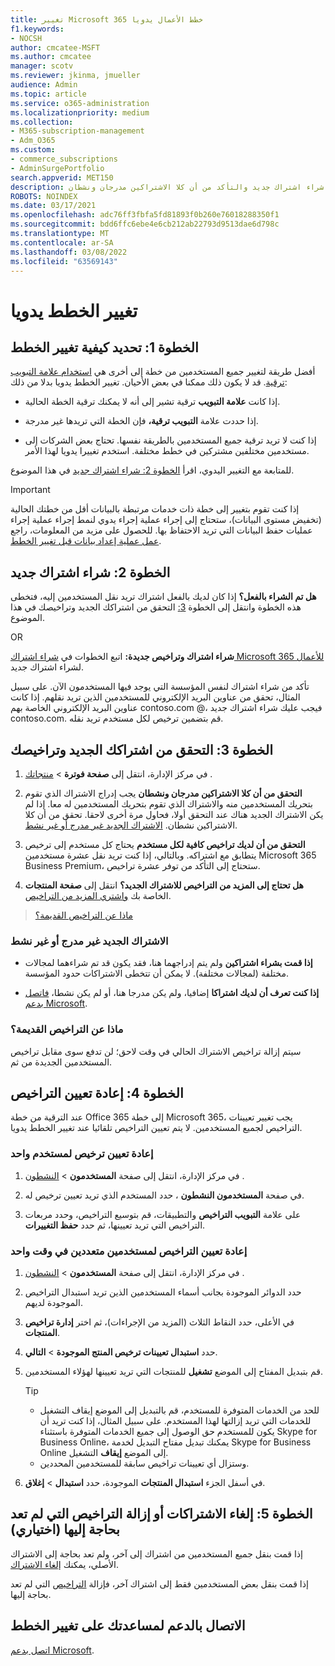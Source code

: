```yaml
---
title: تغيير Microsoft 365 خطط الأعمال يدويا
f1.keywords:
- NOCSH
author: cmcatee-MSFT
ms.author: cmcatee
manager: scotv
ms.reviewer: jkinma, jmueller
audience: Admin
ms.topic: article
ms.service: o365-administration
ms.localizationpriority: medium
ms.collection:
- M365-subscription-management
- Adm_O365
ms.custom:
- commerce_subscriptions
- AdminSurgePortfolio
search.appverid: MET150
description: يمكنك تغيير الاشتراكات يدويا عن طريق شراء اشتراك جديد والتأكد من أن كلا الاشتراكين مدرجان ونشطان.
ROBOTS: NOINDEX
ms.date: 03/17/2021
ms.openlocfilehash: adc76ff3fbfa5fd81893f0b260e76018288350f1
ms.sourcegitcommit: bdd6ffc6ebe4e6cb212ab22793d9513dae6d798c
ms.translationtype: MT
ms.contentlocale: ar-SA
ms.lasthandoff: 03/08/2022
ms.locfileid: "63569143"
---
```

# <a name="change-plans-manually"></a>تغيير الخطط يدويا

## <a name="step-1-decide-how-to-change-plans"></a>الخطوة 1: تحديد كيفية تغيير الخطط

أفضل طريقة لتغيير جميع المستخدمين من خطة إلى أخرى هي [استخدام علامة التبويب ترقية](upgrade-to-different-plan.md). قد لا يكون ذلك ممكنا في بعض الأحيان. تغيير الخطط يدويا بدلا من ذلك:

- إذا كانت **علامة التبويب** ترقية تشير إلى أنه لا يمكنك ترقية الخطة الحالية.

- إذا حددت علامة **التبويب ترقية،** فإن الخطة التي تريدها غير مدرجة.

- إذا كنت لا تريد ترقية جميع المستخدمين بالطريقة نفسها. تحتاج بعض الشركات إلى مستخدمين مختلفين مشتركين في خطط مختلفة. استخدم تغييرا يدويا لهذا الأمر.

للمتابعة مع التغيير اليدوي، اقرأ [الخطوة 2: شراء اشتراك جديد](#step-2-buy-a-new-subscription) في هذا الموضوع.

> [!IMPORTANT]
> إذا كنت تقوم بتغيير إلى خطة ذات خدمات مرتبطة بالبيانات أقل من خطتك الحالية (تخفيض مستوى البيانات)، ستحتاج إلى إجراء عملية إجراء يدوي لنمط إجراء عملية إجراء عمليات حفظ البيانات التي تريد الاحتفاظ بها. للحصول على مزيد من المعلومات، راجع [عمل عملية إعداد بيانات قبل تغيير الخطط](back-up-data-before-switching-plans.md).

## <a name="step-2-buy-a-new-subscription"></a>الخطوة 2: شراء اشتراك جديد

**هل تم الشراء بالفعل؟** إذا كان لديك بالفعل اشتراك تريد نقل المستخدمين إليه، فتخطى هذه الخطوة وانتقل إلى الخطوة [3:](#step-3-check-your-new-subscription-and-licenses) التحقق من اشتراكك الجديد وتراخيصك في هذا الموضوع.

OR

**شراء اشتراك وتراخيص جديدة:** اتبع الخطوات في [شراء اشتراك Microsoft 365 للأعمال](../try-or-buy-microsoft-365.md) لشراء اشتراك جديد.

تأكد من شراء اشتراك لنفس المؤسسة التي يوجد فيها المستخدمون الآن. على سبيل المثال، تحقق من عناوين البريد الإلكتروني للمستخدمين الذين تريد نقلهم. إذا كانت عناوين البريد الإلكتروني الخاصة بهم contoso.com \@، فيجب عليك شراء اشتراك جديد contoso.com.
قم بتضمين ترخيص لكل مستخدم تريد نقله.

## <a name="step-3-check-your-new-subscription-and-licenses"></a>الخطوة 3: التحقق من اشتراكك الجديد وتراخيصك

1. في مركز الإدارة، انتقل إلى **صفحة فوترة** \> <a href="https://go.microsoft.com/fwlink/p/?linkid=842054" target="_blank">منتجاتك</a> .

2. **التحقق من أن كلا الاشتراكين مدرجان ونشطان** يجب إدراج الاشتراك الذي تقوم بتحريك المستخدمين منه والاشتراك الذي تقوم بتحريك المستخدمين له معا. إذا لم يكن الاشتراك الجديد هناك عند التحقق أولا، فحاول مرة أخرى لاحقا. تحقق من أن كلا الاشتراكين نشطان. [الاشتراك الجديد غير مدرج أو غير نشط](#the-new-subscription-isnt-listed-or-isnt-active).

3. **التحقق من أن لديك تراخيص كافية لكل مستخدم** يحتاج كل مستخدم إلى ترخيص يتطابق مع اشتراكه. وبالتالي، إذا كنت تريد نقل عشرة مستخدمين Microsoft 365 Business Premium، ستحتاج إلى التأكد من توفر عشرة تراخيص.

4. **هل تحتاج إلى المزيد من التراخيص للاشتراك الجديد؟**
   انتقل إلى **صفحة المنتجات** الخاصة بك [واشتري المزيد من التراخيص](../licenses/buy-licenses.md).

> [ماذا عن التراخيص القديمة؟](#what-about-the-old-licenses)

### <a name="the-new-subscription-isnt-listed-or-isnt-active"></a>الاشتراك الجديد غير مدرج أو غير نشط

- **إذا قمت بشراء اشتراكين** ولم يتم إدراجهما هنا، فقد يكون قد تم شراءهما لمجالات مختلفة (لمجالات مختلفة). لا يمكن أن تتخطى الاشتراكات حدود المؤسسة.

- **إذا كنت تعرف أن لديك اشتراكا** إضافيا، ولم يكن مدرجا هنا، أو لم يكن نشطا، [فاتصل بدعم Microsoft](../../admin/get-help-support.md).

### <a name="what-about-the-old-licenses"></a>ماذا عن التراخيص القديمة؟

سيتم إزالة تراخيص الاشتراك الحالي في وقت لاحق؛ لن تدفع سوى مقابل تراخيص المستخدمين الجديدة من ثم.

## <a name="step-4-reassign-licenses"></a>الخطوة 4: إعادة تعيين التراخيص

عند الترقية من خطة Office 365 إلى خطة Microsoft 365، يجب تغيير تعيينات التراخيص لجميع المستخدمين. لا يتم تعيين التراخيص تلقائيا عند تغيير الخطط يدويا.

### <a name="reassign-a-license-for-one-user"></a>إعادة تعيين ترخيص لمستخدم واحد

1. في مركز الإدارة، انتقل إلى صفحة **المستخدمون** \> <a href="https://go.microsoft.com/fwlink/p/?linkid=834822" target="_blank">النشطون</a> .

2. في صفحة **المستخدمون النشطون** ، حدد المستخدم الذي تريد تعيين ترخيص له.

3. على علامة **التبويب التراخيص** والتطبيقات، قم بتوسيع التراخيص، وحدد مربعات التراخيص التي تريد تعيينها، ثم حدد **حفظ التغييرات**.

### <a name="reassign-licenses-for-multiple-users-at-once"></a>إعادة تعيين التراخيص لمستخدمين متعددين في وقت واحد

1. في مركز الإدارة، انتقل إلى صفحة **المستخدمون** \> <a href="https://go.microsoft.com/fwlink/p/?linkid=834822" target="_blank">النشطون</a> .

2. حدد الدوائر الموجودة بجانب أسماء المستخدمين الذين تريد استبدال التراخيص الموجودة لديهم.

3. في الأعلى، حدد النقاط الثلاث (المزيد من الإجراءات)، ثم اختر **إدارة تراخيص المنتجات**.

4. حدد **استبدال تعيينات ترخيص المنتج الموجودة** \> **التالي**.

5. قم بتبديل المفتاح إلى الموضع **تشغيل** للمنتجات التي تريد تعيينها لهؤلاء المستخدمين.

    > [!TIP]
    > - للحد من الخدمات المتوفرة للمستخدم، قم بالتبديل إلى الموضع إيقاف التشغيل للخدمات التي تريد  إزالتها لهذا المستخدم. على سبيل المثال، إذا كنت تريد أن يكون للمستخدم حق الوصول إلى جميع الخدمات المتوفرة باستثناء Skype for Business Online، يمكنك تبديل مفتاح التبديل لخدمة Skype for Business Online إلى الموضع **إيقاف** التشغيل.
    > - وستزال أي تعيينات تراخيص سابقة للمستخدمين المحددين.

6. في أسفل الجزء **استبدال المنتجات** الموجودة، حدد **استبدال** \> **إغلاق**.

## <a name="step-5-cancel-subscriptions-or-remove-licenses-that-you-no-longer-need-optional"></a>الخطوة 5: إلغاء الاشتراكات أو إزالة التراخيص التي لم تعد بحاجة إليها (اختياري)

إذا قمت بنقل جميع المستخدمين من اشتراك إلى آخر، ولم تعد بحاجة إلى الاشتراك الأصلي، يمكنك [إلغاء الاشتراك](cancel-your-subscription.md).

إذا قمت بنقل بعض المستخدمين فقط إلى اشتراك آخر، فإزالة [التراخيص](../licenses/buy-licenses.md) التي لم تعد بحاجة إليها.

## <a name="call-support-to-help-you-change-plans"></a>الاتصال بالدعم لمساعدتك على تغيير الخطط

[اتصل بدعم Microsoft](../../admin/get-help-support.md).
